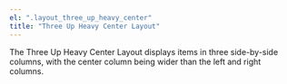 ```yaml
---
el: ".layout_three_up_heavy_center"
title: "Three Up Heavy Center Layout"
---
```

The Three Up Heavy Center Layout displays items in three side-by-side columns, with the center column being wider than the left and right columns.